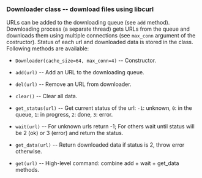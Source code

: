 ### Downloader class -- download files using libcurl

URLs can be added to the downloading queue (see `add` method).
Downloading process (a separate thread) gets URLs from the queue
and downloads them using multiple connections (see `max_conn` argument
of the costructor). Status of each url and downloaded data is stored
in the class. Following methods are available:

* `Downloader(cache_size=64, max_conn=4)` -- Constructor.

* `add(url)` -- Add an URL to the downloading queue.

* `del(url)` -- Remove an URL from downloader.

* `clear()`  -- Clear all data.

* `get_status(url)` -- Get current status of the url:
  `-1`: unknown, `0`: in the queue, `1`: in progress, `2`: done, `3`: error.

* `wait(url)` -- For unknown urls return -1; For others wait until
   status will be 2 (ok) or 3 (error) and return the status.

* `get_data(url)` -- Return downloaded data if status is 2, throw error otherwise.

* `get(url)` -- High-level command: combine add + wait + get_data methods.

